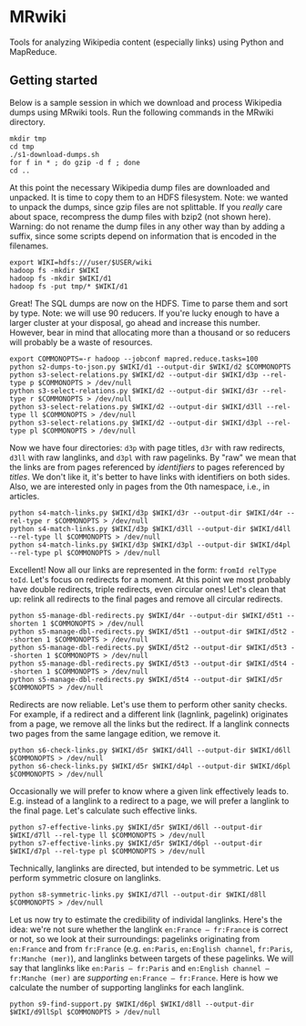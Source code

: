 MRwiki
======

Tools for analyzing Wikipedia content (especially links) using Python and MapReduce.

Getting started
---------------

Below is a sample session in which we download and process Wikipedia dumps
using MRwiki tools.  Run the following commands in the MRwiki directory.

    mkdir tmp
    cd tmp
    ./s1-download-dumps.sh
    for f in * ; do gzip -d f ; done
    cd ..

At this point the necessary Wikipedia dump files are downloaded and unpacked.
It is time to copy them to an HDFS filesystem.
Note: we wanted to unpack the dumps, since gzip files are not splittable.
If you *really* care about space, recompress the dump files with bzip2 (not shown here).
Warning: do not rename the dump files in any other way than by adding a suffix,
since some scripts depend on information that is encoded in the filenames.

    export WIKI=hdfs:///user/$USER/wiki
    hadoop fs -mkdir $WIKI
    hadoop fs -mkdir $WIKI/d1
    hadoop fs -put tmp/* $WIKI/d1

Great!  The SQL dumps are now on the HDFS.  Time to parse them and sort by type.
Note: we will use 90 reducers.
If you're lucky enough to have a larger cluster at your disposal,
go ahead and increase this number.
However, bear in mind that allocating more than a thousand or so reducers
will probably be a waste of resources.

    export COMMONOPTS=-r hadoop --jobconf mapred.reduce.tasks=100
    python s2-dumps-to-json.py $WIKI/d1 --output-dir $WIKI/d2 $COMMONOPTS
    python s3-select-relations.py $WIKI/d2 --output-dir $WIKI/d3p --rel-type p $COMMONOPTS > /dev/null
    python s3-select-relations.py $WIKI/d2 --output-dir $WIKI/d3r --rel-type r $COMMONOPTS > /dev/null
    python s3-select-relations.py $WIKI/d2 --output-dir $WIKI/d3ll --rel-type ll $COMMONOPTS > /dev/null
    python s3-select-relations.py $WIKI/d2 --output-dir $WIKI/d3pl --rel-type pl $COMMONOPTS > /dev/null

Now we have four directories: `d3p` with page titles, `d3r` with raw redirects, `d3ll` with raw langlinks, and `d3pl` with raw pagelinks.
By "raw" we mean that the links are from pages referenced by _identifiers_ to pages referenced by _titles_.
We don't like it, it's better to have links with identifiers on both sides.
Also, we are interested only in pages from the 0th namespace, i.e., in articles.

    python s4-match-links.py $WIKI/d3p $WIKI/d3r --output-dir $WIKI/d4r --rel-type r $COMMONOPTS > /dev/null
    python s4-match-links.py $WIKI/d3p $WIKI/d3ll --output-dir $WIKI/d4ll --rel-type ll $COMMONOPTS > /dev/null
    python s4-match-links.py $WIKI/d3p $WIKI/d3pl --output-dir $WIKI/d4pl --rel-type pl $COMMONOPTS > /dev/null

Excellent!  Now all our links are represented in the form: `fromId relType toId`.
Let's focus on redirects for a moment.  At this point we most probably have double redirects,
triple redirects, even circular ones!  Let's clean that up: relink all redirects to the final pages
and remove all circular redirects.

    python s5-manage-dbl-redirects.py $WIKI/d4r --output-dir $WIKI/d5t1 --shorten 1 $COMMONOPTS > /dev/null
    python s5-manage-dbl-redirects.py $WIKI/d5t1 --output-dir $WIKI/d5t2 --shorten 1 $COMMONOPTS > /dev/null
    python s5-manage-dbl-redirects.py $WIKI/d5t2 --output-dir $WIKI/d5t3 --shorten 1 $COMMONOPTS > /dev/null
    python s5-manage-dbl-redirects.py $WIKI/d5t3 --output-dir $WIKI/d5t4 --shorten 1 $COMMONOPTS > /dev/null
    python s5-manage-dbl-redirects.py $WIKI/d5t4 --output-dir $WIKI/d5r $COMMONOPTS > /dev/null

Redirects are now reliable.  Let's use them to perform other sanity checks.
For example, if a redirect and a different link (lagnlink, pagelink)
originates from a page, we remove all the links but the redirect.
If a langlink connects two pages from the same langage edition, we remove it.

    python s6-check-links.py $WIKI/d5r $WIKI/d4ll --output-dir $WIKI/d6ll $COMMONOPTS > /dev/null
    python s6-check-links.py $WIKI/d5r $WIKI/d4pl --output-dir $WIKI/d6pl $COMMONOPTS > /dev/null

Occasionally we will prefer to know where a given link effectively leads to.
E.g. instead of a langlink to a redirect to a page, we will prefer a langlink to the final page.
Let's calculate such effective links.

    python s7-effective-links.py $WIKI/d5r $WIKI/d6ll --output-dir $WIKI/d7ll --rel-type ll $COMMONOPTS > /dev/null
    python s7-effective-links.py $WIKI/d5r $WIKI/d6pl --output-dir $WIKI/d7pl --rel-type pl $COMMONOPTS > /dev/null

Technically, langlinks are directed, but intended to be symmetric.
Let us perform symmetric closure on langlinks.

    python s8-symmetric-links.py $WIKI/d7ll --output-dir $WIKI/d8ll $COMMONOPTS > /dev/null

Let us now try to estimate the credibility of individal langlinks.
Here's the idea: we're not sure whether the langlink `en:France — fr:France` is correct or not,
so we look at their surroundings: pagelinks originating from `en:France` and from `fr:France`
(e.g. `en:Paris`, `en:English channel`, `fr:Paris`, `fr:Manche (mer)`),
and langlinks between targets of these pagelinks.
We will say that langlinks like `en:Paris — fr:Paris` and `en:English channel — fr:Manche (mer)`
are *supporting* `en:France — fr:France`.
Here is how we calculate the number of supporting langlinks for each langlink.

    python s9-find-support.py $WIKI/d6pl $WIKI/d8ll --output-dir $WIKI/d9llSpl $COMMONOPTS > /dev/null

